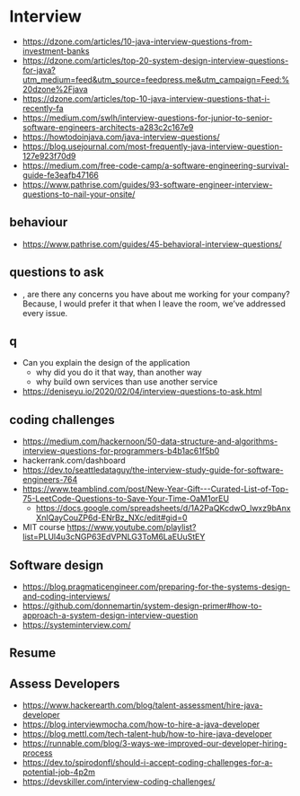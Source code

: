 # Interview

- https://dzone.com/articles/10-java-interview-questions-from-investment-banks
- https://dzone.com/articles/top-20-system-design-interview-questions-for-java?utm_medium=feed&utm_source=feedpress.me&utm_campaign=Feed:%20dzone%2Fjava
- https://dzone.com/articles/top-10-java-interview-questions-that-i-recently-fa
- https://medium.com/swlh/interview-questions-for-junior-to-senior-software-engineers-architects-a283c2c167e9
- https://howtodoinjava.com/java-interview-questions/
- https://blog.usejournal.com/most-frequently-java-interview-question-127e923f70d9
- https://medium.com/free-code-camp/a-software-engineering-survival-guide-fe3eafb47166
- https://www.pathrise.com/guides/93-software-engineer-interview-questions-to-nail-your-onsite/

## behaviour

- https://www.pathrise.com/guides/45-behavioral-interview-questions/

## questions to ask
- , are there any concerns you have about me working for your company? Because, I would prefer it that when I leave the room, we’ve addressed every issue.

## q

- Can you explain the design of the application
  - why did you do it that way, than another way
  - why build own services than use another service
- https://deniseyu.io/2020/02/04/interview-questions-to-ask.html

## coding challenges

- https://medium.com/hackernoon/50-data-structure-and-algorithms-interview-questions-for-programmers-b4b1ac61f5b0
- hackerrank.com/dashboard
- https://dev.to/seattledataguy/the-interview-study-guide-for-software-engineers-764
- https://www.teamblind.com/post/New-Year-Gift---Curated-List-of-Top-75-LeetCode-Questions-to-Save-Your-Time-OaM1orEU
  - https://docs.google.com/spreadsheets/d/1A2PaQKcdwO_lwxz9bAnxXnIQayCouZP6d-ENrBz_NXc/edit#gid=0
- MIT course https://www.youtube.com/playlist?list=PLUl4u3cNGP63EdVPNLG3ToM6LaEUuStEY

## Software design

- https://blog.pragmaticengineer.com/preparing-for-the-systems-design-and-coding-interviews/
-  https://github.com/donnemartin/system-design-primer#how-to-approach-a-system-design-interview-question
- https://systeminterview.com/

## Resume

## Assess Developers

- https://www.hackerearth.com/blog/talent-assessment/hire-java-developer
- https://blog.interviewmocha.com/how-to-hire-a-java-developer
- https://blog.mettl.com/tech-talent-hub/how-to-hire-java-developer
- https://runnable.com/blog/3-ways-we-improved-our-developer-hiring-process
- https://dev.to/spirodonfl/should-i-accept-coding-challenges-for-a-potential-job-4p2m
- https://devskiller.com/interview-coding-challenges/
